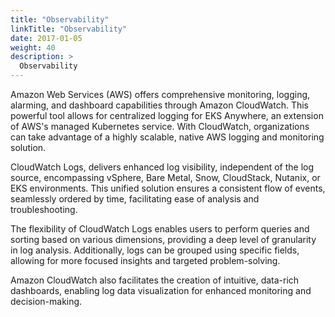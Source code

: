```yaml
---
title: "Observability"
linkTitle: "Observability"
date: 2017-01-05
weight: 40
description: >
  Observability
---
```


Amazon Web Services (AWS) offers comprehensive monitoring, logging, alarming, and dashboard capabilities through Amazon CloudWatch. This powerful tool allows for centralized logging for EKS Anywhere, an extension of AWS's managed Kubernetes service. With CloudWatch, organizations can take advantage of a highly scalable, native AWS logging and monitoring solution.

CloudWatch Logs, delivers enhanced log visibility, independent of the log source, encompassing vSphere, Bare Metal, Snow, CloudStack, Nutanix, or EKS environments. This unified solution ensures a consistent flow of events, seamlessly ordered by time, facilitating ease of analysis and troubleshooting.

The flexibility of CloudWatch Logs enables users to perform queries and sorting based on various dimensions, providing a deep level of granularity in log analysis. Additionally, logs can be grouped using specific fields, allowing for more focused insights and targeted problem-solving.

Amazon CloudWatch also facilitates the creation of intuitive, data-rich dashboards, enabling log data visualization for enhanced monitoring and decision-making.